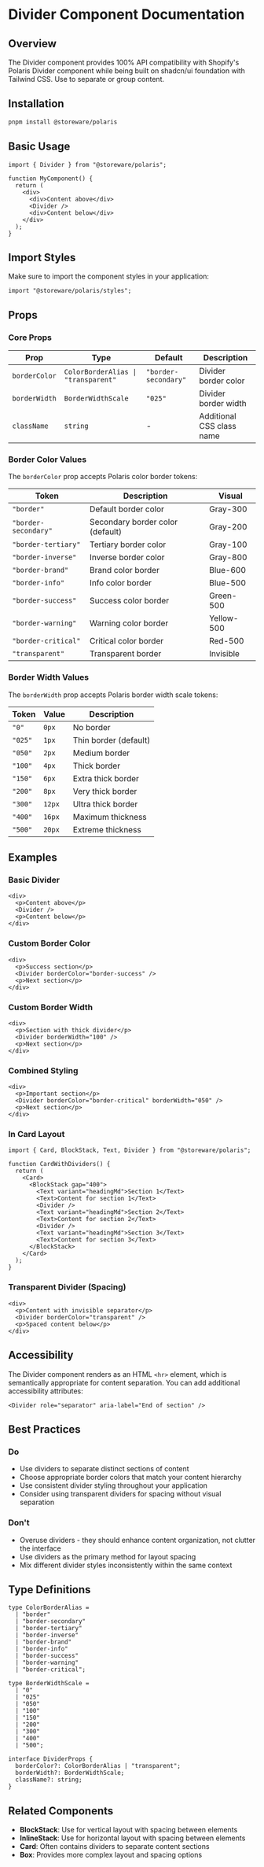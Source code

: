 # Divider Component Documentation

## Overview

The Divider component provides 100% API compatibility with Shopify's Polaris Divider component while being built on shadcn/ui foundation with Tailwind CSS. Use to separate or group content.

## Installation

```bash
pnpm install @storeware/polaris
```

## Basic Usage

```tsx
import { Divider } from "@storeware/polaris";

function MyComponent() {
  return (
    <div>
      <div>Content above</div>
      <Divider />
      <div>Content below</div>
    </div>
  );
}
```

## Import Styles

Make sure to import the component styles in your application:

```tsx
import "@storeware/polaris/styles";
```

## Props

### Core Props

| Prop | Type | Default | Description |
|------|------|---------|-------------|
| `borderColor` | `ColorBorderAlias \| "transparent"` | `"border-secondary"` | Divider border color |
| `borderWidth` | `BorderWidthScale` | `"025"` | Divider border width |
| `className` | `string` | - | Additional CSS class name |

### Border Color Values

The `borderColor` prop accepts Polaris color border tokens:

| Token | Description | Visual |
|-------|-------------|--------|
| `"border"` | Default border color | Gray-300 |
| `"border-secondary"` | Secondary border color (default) | Gray-200 |
| `"border-tertiary"` | Tertiary border color | Gray-100 |
| `"border-inverse"` | Inverse border color | Gray-800 |
| `"border-brand"` | Brand color border | Blue-600 |
| `"border-info"` | Info color border | Blue-500 |
| `"border-success"` | Success color border | Green-500 |
| `"border-warning"` | Warning color border | Yellow-500 |
| `"border-critical"` | Critical color border | Red-500 |
| `"transparent"` | Transparent border | Invisible |

### Border Width Values

The `borderWidth` prop accepts Polaris border width scale tokens:

| Token | Value | Description |
|-------|-------|-------------|
| `"0"` | `0px` | No border |
| `"025"` | `1px` | Thin border (default) |
| `"050"` | `2px` | Medium border |
| `"100"` | `4px` | Thick border |
| `"150"` | `6px` | Extra thick border |
| `"200"` | `8px` | Very thick border |
| `"300"` | `12px` | Ultra thick border |
| `"400"` | `16px` | Maximum thickness |
| `"500"` | `20px` | Extreme thickness |

## Examples

### Basic Divider

```tsx
<div>
  <p>Content above</p>
  <Divider />
  <p>Content below</p>
</div>
```

### Custom Border Color

```tsx
<div>
  <p>Success section</p>
  <Divider borderColor="border-success" />
  <p>Next section</p>
</div>
```

### Custom Border Width

```tsx
<div>
  <p>Section with thick divider</p>
  <Divider borderWidth="100" />
  <p>Next section</p>
</div>
```

### Combined Styling

```tsx
<div>
  <p>Important section</p>
  <Divider borderColor="border-critical" borderWidth="050" />
  <p>Next section</p>
</div>
```

### In Card Layout

```tsx
import { Card, BlockStack, Text, Divider } from "@storeware/polaris";

function CardWithDividers() {
  return (
    <Card>
      <BlockStack gap="400">
        <Text variant="headingMd">Section 1</Text>
        <Text>Content for section 1</Text>
        <Divider />
        <Text variant="headingMd">Section 2</Text>
        <Text>Content for section 2</Text>
        <Divider />
        <Text variant="headingMd">Section 3</Text>
        <Text>Content for section 3</Text>
      </BlockStack>
    </Card>
  );
}
```

### Transparent Divider (Spacing)

```tsx
<div>
  <p>Content with invisible separator</p>
  <Divider borderColor="transparent" />
  <p>Spaced content below</p>
</div>
```

## Accessibility

The Divider component renders as an HTML `<hr>` element, which is semantically appropriate for content separation. You can add additional accessibility attributes:

```tsx
<Divider role="separator" aria-label="End of section" />
```

## Best Practices

### Do

- Use dividers to separate distinct sections of content
- Choose appropriate border colors that match your content hierarchy
- Use consistent divider styling throughout your application
- Consider using transparent dividers for spacing without visual separation

### Don't

- Overuse dividers - they should enhance content organization, not clutter the interface
- Use dividers as the primary method for layout spacing
- Mix different divider styles inconsistently within the same context

## Type Definitions

```tsx
type ColorBorderAlias =
  | "border"
  | "border-secondary"
  | "border-tertiary"
  | "border-inverse"
  | "border-brand"
  | "border-info"
  | "border-success"
  | "border-warning"
  | "border-critical";

type BorderWidthScale =
  | "0"
  | "025"
  | "050"
  | "100"
  | "150"
  | "200"
  | "300"
  | "400"
  | "500";

interface DividerProps {
  borderColor?: ColorBorderAlias | "transparent";
  borderWidth?: BorderWidthScale;
  className?: string;
}
```

## Related Components

- **BlockStack**: Use for vertical layout with spacing between elements
- **InlineStack**: Use for horizontal layout with spacing between elements
- **Card**: Often contains dividers to separate content sections
- **Box**: Provides more complex layout and spacing options
